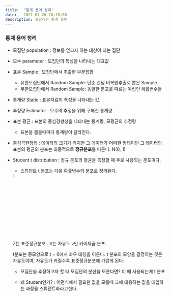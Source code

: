 ```yaml
---
title:  "통계 용어 정리"
date:   2021-01-26 10:18:00
description: 헷갈리는 통계 용어 
---
```



### 통계 용어 정리

+ 모집단 population : 정보를 얻고자 하는 대상이 되는 집단

+ 모수 parameter : 모집단의 특성을 나타내는 대표값

+ 표본 Sample : 모집단에서 추출한 부분집합

   - 유한모집단에서 Random Sample: 단순 랜덤 비복원추출로 뽑은 Sample
   - 무한모집단에서 Random Sample: 동일한 분포를 따르는 독립인 확률변수들

+ 통계량 Static : 표본자료의 특성을 나타내는 값.

+ 추정량 Estimator : 모수의 추정을 위해 구해진 통계량

+ 표본 평균 : 표본의 중심경향성을 나타내는 통계량, 모평균의 추정량

  - 표본을 뽑을때마다 통계량이 달라진다. 
  
+ 중심극한정리 : 데이터의 크기가 커지면 그 데이터가 어떠한 형태이던 그 데이터의 표본의 평균의 분포는 최종적으로 **정규분포**를 따른다. N(0, 1)


+ Student t distribution : 정규 분포의 평균을 측정할 때 주로 사용되는 분포이다.

   - 스튜던트 t 분포는 다음 확률변수의 분포로 정의된다. 
   
   <img src="https://wikimedia.org/api/rest_v1/media/math/render/svg/a151edbf636a4b8dfa7f166541a55f3d31edb7bf" width="5%" height="5%" alt="t" />
   
   Z는 표준정규분포 . V는 자유도 v인 카이제곱 분포.
   
   t분포는 종모양으로 t = 0에서 좌우 대칭을 이룬다. t 분포의 모양을 결정하는 것은 자유도이며, 자유도가 커질수록 표준정규분포에 가깝게 된다.
   
   - 모집단을 추정하고자 할 때 모집단의 분산을 모른다면? 이 때 사용되는게 t 분포
   
   - 왜 Student인가? 
                  : 어떤식에서 필요한 값을 모를때 그에 대응하는 값을 대입하는 과정을 스튜던트화라고한다.
   
   
   
   
   
   
   
      
